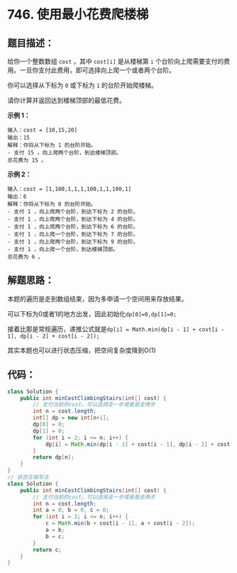 # 746. 使用最小花费爬楼梯

## 题目描述：

给你一个整数数组 `cost` ，其中 `cost[i]` 是从楼梯第 `i` 个台阶向上爬需要支付的费用。一旦你支付此费用，即可选择向上爬一个或者两个台阶。

你可以选择从下标为 `0` 或下标为 `1` 的台阶开始爬楼梯。

请你计算并返回达到楼梯顶部的最低花费。

 

**示例 1：**

```
输入：cost = [10,15,20]
输出：15
解释：你将从下标为 1 的台阶开始。
- 支付 15 ，向上爬两个台阶，到达楼梯顶部。
总花费为 15 。
```

**示例 2：**

```
输入：cost = [1,100,1,1,1,100,1,1,100,1]
输出：6
解释：你将从下标为 0 的台阶开始。
- 支付 1 ，向上爬两个台阶，到达下标为 2 的台阶。
- 支付 1 ，向上爬两个台阶，到达下标为 4 的台阶。
- 支付 1 ，向上爬两个台阶，到达下标为 6 的台阶。
- 支付 1 ，向上爬一个台阶，到达下标为 7 的台阶。
- 支付 1 ，向上爬两个台阶，到达下标为 9 的台阶。
- 支付 1 ，向上爬一个台阶，到达楼梯顶部。
总花费为 6 。
```

## 解题思路：

本题的遍历是走到数组结束，因为多申请一个空间用来存放结果。

可以下标为0或者1的地方出发，因此初始化`dp[0]=0,dp[1]=0;`

接着比那是常规遍历，递推公式就是`dp[i] = Math.min(dp[i - 1] + cost[i - 1], dp[i - 2] + cost[i - 2]);`

其实本题也可以进行状态压缩，把空间复杂度降到O(1)

## 代码：

```java
class Solution {
    public int minCostClimbingStairs(int[] cost) {
        // 支付当前的cost，可以选择走一步或者是走两步
        int n = cost.length;
        int[] dp = new int[n+1];
        dp[0] = 0;
        dp[1] = 0;
        for (int i = 2; i <= n; i++) {
            dp[i] = Math.min(dp[i - 1] + cost[i - 1], dp[i - 2] + cost[i - 2]);
        }
        return dp[n];
    }
}
// 状态压缩写法
class Solution {
    public int minCostClimbingStairs(int[] cost) {
        // 支付当前的cost，可以选择走一步或者是走两步
        int n = cost.length;
        int a = 0, b = 0, c = 0;
        for (int i = 2; i <= n; i++) {
            c = Math.min(b + cost[i - 1], a + cost[i - 2]);
            a = b;
            b = c;
        }
        return c;
    }
}
```

